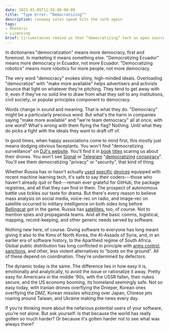 ```yaml
---
date: 2023-01-05T11:55:08-08:00
title: "Type Error: “Democratizing”"
description: runaway sales speak hits the curb again
tags:
- Rhetoric
- Licensing
brief: Circumstances remind us that “democratizing” tech as open source also means handing it to autocrats.
---
```


In dictionaries "democratization" means more democracy, first and foremost.  In marketing it means something else.  "Democratizing Ecuador" means more democracy in Ecuador, not more Ecuador.  "Democratizing robotics" means more robotics for more people, not more democracy.

The very word "democracy" evokes shiny, high-minded ideals.  Overloading "democratize" with "make more available" helps advertisers and activists bounce that light on whatever they're pitching.  They tend to get away with it, even if they've no solid line to draw from what they sell to any institutions, civil society, or popular principles component to democracy.

Words change in sound and meaning.  That is what they do.  "Democracy" might be a particularly precious word.  But what's the harm in companies saying "make more available" and "we're team democracy" all at once, with one word?  What's wrong with them flying the flag?  Nothing.  Until what they do picks a fight with the ideals they want to draft off of.

In good times, when happy associations come to mind first, this mostly just means dodging obvious faceplants.  You won't find "democratizing surveillance" on [DJI's website](https://dji.com).  You'll find it in [book](https://direct.mit.edu/books/book/4851/chapter/563111/Democratizing-Surveillance-Drones-Satellites-and) [titles](https://thegooddrone.mitpress.mit.edu/) scaring us about their drones.  You won't see [Signal](https://www.signal.org/) or [Telegram](https://telegram.org/) "[democratizing](https://www.cnbc.com/2022/01/13/feds-say-they-used-encrypted-messages-to-charge-oath-keepers-leader.html) [conspiracy](https://www.cnn.com/2021/11/29/politics/patriots-45-maga-gang-fanone-capitol-riot/index.html)".  You'll see them democratizing "privacy" or "security", that kind of thing.

Whether Russia has or hasn't actually [used](https://saisreview.sais.jhu.edu/russia-ai-human-rights-violations-ukraine-syria/) [specific](https://saisreview.sais.jhu.edu/russia-ai-human-rights-violations-ukraine-syria/) [devices](https://www.csis.org/analysis/russia-probably-has-not-used-ai-enabled-weapons-ukraine-could-change) equipped with recent machine learning tech, it's safe to say their coders---those who haven't already quit or fled---remain ever grateful for GitHub, the package registries, and all that they can find in them.  The prospect of autonomous battle use tickles our taste for drama.  But there's every reason to believe mass analysis on social media, voice-rec on radio, and image-rec on satellite occurred to military intelligence on both sides long before [Bellingcat](https://www.bellingcat.com/tag/tools/) got in the game.  Russia has [satellites](https://en.wikipedia.org/wiki/Persona_(satellite)), too, of course.  Not to mention spies and propaganda teams.  And all the basic comms, logistical, mapping, record-keeping, and other generic needs served by software.

Nothing new here, of course.  Giving software to everyone has long meant giving it also to the Kims of North Korea, the Al-Assads of Syria, and, in an earlier era of software history, to the Apartheid regime of South Africa.  Global public distribution has long conflicted in principle with [arms control](https://en.wikipedia.org/wiki/Export_of_cryptography_from_the_United_States), [sanctions](https://en.wikipedia.org/wiki/International_sanctions_during_apartheid), and other, less violent alternatives to "boots on the ground".  All of these depend on coordination.  They're undermined by defectors.

The dynamic today is the same.  The difference lies in how easy it is, emotionally and analytically, to avoid the issue or rationalize it away.  Pretty easy for Americans in the middle '90s, with the USSR fallen, their nukes secure, and the US economy booming, its homeland seemingly safe.  Not so easy today, with Iranian drones overflying the Dnieper, Korean ones overflying the DMZ, Korean missiles whizzing over Japan, Chinese jets roaring around Taiwan, and Ukraine making the news every day.

If you're thinking more about the nefarious potential users of your software, you're not alone.  But ask yourself: Is that because the world has really gotten so much harder?  Or because it's gotten harder not to see what was always there?

